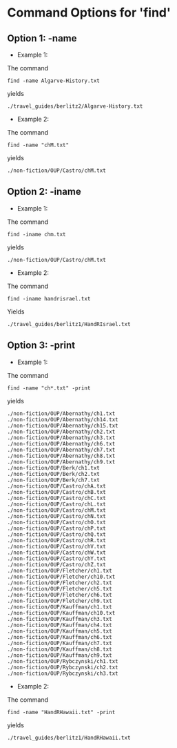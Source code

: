 # Command Options for 'find'

## Option 1: -name

- Example 1:

The command
```
find -name Algarve-History.txt
```
yields
```
./travel_guides/berlitz2/Algarve-History.txt
```
- Example 2:

The command
```
find -name "chM.txt"
```
yields
```
./non-fiction/OUP/Castro/chM.txt
```
## Option 2: -iname

- Example 1:

The command
```
find -iname chm.txt
```
yields
```
./non-fiction/OUP/Castro/chM.txt
```

- Example 2:

The command
```
find -iname handrisrael.txt
```
Yields
```
./travel_guides/berlitz1/HandRIsrael.txt
```
## Option 3: -print

- Example 1:

The command
```
find -name "ch*.txt" -print
```
yields
```
./non-fiction/OUP/Abernathy/ch1.txt
./non-fiction/OUP/Abernathy/ch14.txt
./non-fiction/OUP/Abernathy/ch15.txt
./non-fiction/OUP/Abernathy/ch2.txt
./non-fiction/OUP/Abernathy/ch3.txt
./non-fiction/OUP/Abernathy/ch6.txt
./non-fiction/OUP/Abernathy/ch7.txt
./non-fiction/OUP/Abernathy/ch8.txt
./non-fiction/OUP/Abernathy/ch9.txt
./non-fiction/OUP/Berk/ch1.txt
./non-fiction/OUP/Berk/ch2.txt
./non-fiction/OUP/Berk/ch7.txt
./non-fiction/OUP/Castro/chA.txt
./non-fiction/OUP/Castro/chB.txt
./non-fiction/OUP/Castro/chC.txt
./non-fiction/OUP/Castro/chL.txt
./non-fiction/OUP/Castro/chM.txt
./non-fiction/OUP/Castro/chN.txt
./non-fiction/OUP/Castro/chO.txt
./non-fiction/OUP/Castro/chP.txt
./non-fiction/OUP/Castro/chQ.txt
./non-fiction/OUP/Castro/chR.txt
./non-fiction/OUP/Castro/chV.txt
./non-fiction/OUP/Castro/chW.txt
./non-fiction/OUP/Castro/chY.txt
./non-fiction/OUP/Castro/chZ.txt
./non-fiction/OUP/Fletcher/ch1.txt
./non-fiction/OUP/Fletcher/ch10.txt
./non-fiction/OUP/Fletcher/ch2.txt
./non-fiction/OUP/Fletcher/ch5.txt
./non-fiction/OUP/Fletcher/ch6.txt
./non-fiction/OUP/Fletcher/ch9.txt
./non-fiction/OUP/Kauffman/ch1.txt
./non-fiction/OUP/Kauffman/ch10.txt
./non-fiction/OUP/Kauffman/ch3.txt
./non-fiction/OUP/Kauffman/ch4.txt
./non-fiction/OUP/Kauffman/ch5.txt
./non-fiction/OUP/Kauffman/ch6.txt
./non-fiction/OUP/Kauffman/ch7.txt
./non-fiction/OUP/Kauffman/ch8.txt
./non-fiction/OUP/Kauffman/ch9.txt
./non-fiction/OUP/Rybczynski/ch1.txt
./non-fiction/OUP/Rybczynski/ch2.txt
./non-fiction/OUP/Rybczynski/ch3.txt
```
- Example 2:

The command
```
find -name "HandRHawaii.txt" -print
```
yields
```
./travel_guides/berlitz1/HandRHawaii.txt
```
